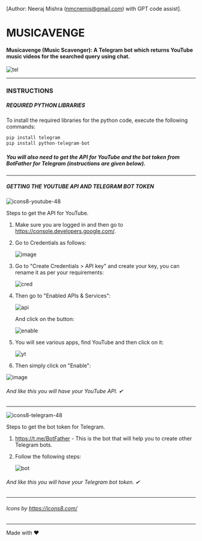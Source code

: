 [Author: Neeraj Mishra (nmcnemis@gmail.com) with GPT code assist].

# MUSICAVENGE
#### Musicavenge (Music Scavenger): A Telegram bot which returns YouTube music videos for the searched query using chat.

![tel](https://github.com/user-attachments/assets/6b3c6e68-2b04-4947-8c27-29feacaa24d4)

-----

### INSTRUCTIONS

##### REQUIRED PYTHON LIBRARIES
To install the required libraries for the python code, execute the following commands:
```python
pip install telegram
pip install python-telegram-bot
```
##### You will also need to get the API for YouTube and the bot token from BotFather for Telegram (instructions are given below).

-----

##### GETTING THE YOUTUBE API AND TELEGRAM BOT TOKEN

![icons8-youtube-48](https://github.com/user-attachments/assets/488f6948-141f-4cdd-818e-9a4b62d95323)

Steps to get the API for YouTube.

1. Make sure you are logged in and then go to https://console.developers.google.com/.
2. Go to Credentials as follows:

   ![image](https://github.com/user-attachments/assets/6c684fd2-6fc1-48db-8b46-bdaeccc3ec73)

4. Go to "Create Credentials > API key" and create your key, you can rename it as per your requirements:

   ![cred](https://github.com/user-attachments/assets/414c8961-2c91-4493-8c88-63b7ad2b3e11)

6. Then go to "Enabled APIs & Services":

   ![api](https://github.com/user-attachments/assets/12c3501c-b7d8-4a19-901d-f37581984580)

   And click on the button:
   
   ![enable](https://github.com/user-attachments/assets/699b974f-495b-4231-a3f0-b2de9c715b88)

8. You will see various apps, find YouTube and then click on it:

   ![yt](https://github.com/user-attachments/assets/549ab059-4c53-444e-8722-c33a7001bdcd)

10. Then simply click on "Enable":

   ![image](https://github.com/user-attachments/assets/72bee5e3-c526-40e1-8311-48e38fd67eab)

  ###### And like this you will have your YouTube API. ✔
-----

![icons8-telegram-48](https://github.com/user-attachments/assets/39a06a2d-1894-4496-8a85-db4cdcf61cc3)

Steps to get the bot token for Telegram.

1. https://t.me/BotFather - This is the bot that will help you to create other Telegram bots.
2. Follow the following steps:

   ![bot](https://github.com/user-attachments/assets/68eb16c5-5051-4b4c-bee9-ef5671cf3aae)

###### And like this you will have your Telegram bot token. ✔

-----
###### Icons by https://icons8.com/
-----
Made with ❤
